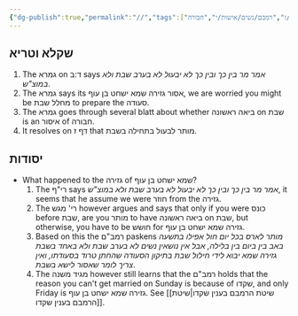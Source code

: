 ```yaml
---
{"dg-publish":true,"permalink":"//","tags":["בבלו/נשים/כתובות/ד","בבלי/נשים/כתובות/ז","רמבם/נשים/אישות/י","חבורה"]}
---
```


##  שקלא וטריא

1. The גמרא on ד:ב says _אמר מר בין כך ובין כך לא יבעול לא בערב שבת ולא במוצ"ש_.
2. The  גמרא says its אסור גזירה שמא ישחט בן עוף, we are worried you might be מחלל שבת to prepare the סעודה.
3. The גמרא goes through several blatt about whether ביאה ראשונה on שבת is an איסור of חבורה.
4. It resolves on דף ז that מותר לבעול בתחילה בשבת.
## יסודות
+ What happened to the גזירה of שמא ישחט בן עוף?
	1. The רי"ף says _אמר מר בין כך ובין כך לא יבעול לא בערב שבת ולא במוצ"ש_, it seems that he assume we were חוזר from the גזירה.
	2.  The רי' מגש however argues and says that only if you were כונס before שבת, are you מותר to have ביאה ראשונה on שבת, but otherwise, you have to be חושש for גזירה שמא ישחט בן עוף.
	3. Based on this the רמב"ם paskens  _מותר לארס בכל יום חול אפילו בתשעה באב בין ביום בין בלילה, אבל אין נושאין נשים לא בערב שבת ולא באחד בשבת גזירה שמא יבוא לידי חילול שבת בתיקון הסעודה שהחתן טרוד בסעודתו, ואין צריך לומר שאסור לישא בשבת_. 
	4. The מגיד משנה however still learns that the רמב"ם holds that the reason you can't get married on Sunday is because of שקדו, and only Friday is גזירה שמא ישחט בן עוף. See [[שיטת הרמבם בענין שקדו\|שיטת הרמבם בענין שקדו]].